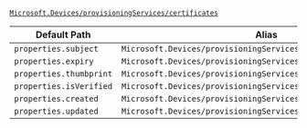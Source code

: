 [`Microsoft.Devices/provisioningServices/certificates`](https://docs.microsoft.com/en-us/azure/templates/microsoft.devices/provisioningservices/certificates)

| Default Path | Alias |
|---|---|
| `properties.subject` | `Microsoft.Devices/provisioningServices/certificates/subject` |
| `properties.expiry` | `Microsoft.Devices/provisioningServices/certificates/expiry` |
| `properties.thumbprint` | `Microsoft.Devices/provisioningServices/certificates/thumbprint` |
| `properties.isVerified` | `Microsoft.Devices/provisioningServices/certificates/isVerified` |
| `properties.created` | `Microsoft.Devices/provisioningServices/certificates/created` |
| `properties.updated` | `Microsoft.Devices/provisioningServices/certificates/updated` |

